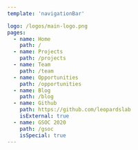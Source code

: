 ```yaml
---
template: 'navigationBar'

logo: /logos/main-logo.png
pages:
  - name: Home
    path: /
  - name: Projects
    path: /projects
  - name: Team
    path: /team
  - name: Opportunities
    path: /opportunities
  - name: Blog
    path: /blog
  - name: Github
    path: https://github.com/leopardslab
    isExternal: true
  - name: GSOC 2020
    path: /gsoc
    isSpecial: true
---
```

